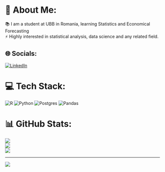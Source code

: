 # 💫 About Me:
📚 I am a student at UBB in Romania, learning Statistics and Economical Forecasting<br>⚡️ Highly interested in statistical analysis, data science and any related field.<br>


## 🌐 Socials:
[![LinkedIn](https://img.shields.io/badge/LinkedIn-%230077B5.svg?logo=linkedin&logoColor=white)](https://linkedin.com/in/www.linkedin.com/in/roberto-antonio-stevar-5b5900277) 

# 💻 Tech Stack:
![R](https://img.shields.io/badge/r-%23276DC3.svg?style=flat&logo=r&logoColor=white) ![Python](https://img.shields.io/badge/python-3670A0?style=flat&logo=python&logoColor=ffdd54) ![Postgres](https://img.shields.io/badge/postgres-%23316192.svg?style=flat&logo=postgresql&logoColor=white) ![Pandas](https://img.shields.io/badge/pandas-%23150458.svg?style=flat&logo=pandas&logoColor=white)
# 📊 GitHub Stats:
![](https://github-readme-stats.vercel.app/api?username=stevarroberto&theme=catppuccin_latte&hide_border=false&include_all_commits=true&count_private=true)<br/>
![](https://github-readme-streak-stats.herokuapp.com/?user=stevarroberto&theme=catppuccin_latte&hide_border=false)<br/>
![](https://github-readme-stats.vercel.app/api/top-langs/?username=stevarroberto&theme=catppuccin_latte&hide_border=false&include_all_commits=true&count_private=true&layout=compact)

---
[![](https://visitcount.itsvg.in/api?id=stevarroberto&icon=1&color=1)](https://visitcount.itsvg.in)

<!-- Proudly created with GPRM ( https://gprm.itsvg.in ) -->
